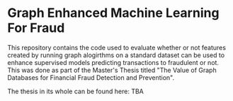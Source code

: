 # Graph Enhanced Machine Learning For Fraud

This repository contains the code used to evaluate whether or not features created by running graph alogirthms on a standard dataset can be used to enhance supervised models predicting transactions to fraudulent or not. This was done as part of the Master's Thesis titled "The Value of Graph Databases for Financial Fraud Detection and Prevention".

The thesis in its whole can be found here: TBA



